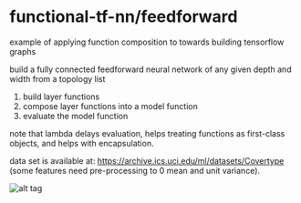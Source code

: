 # functional-tf-nn/feedforward

example of applying function composition to towards building tensorflow graphs

build a fully connected feedforward neural network of any given depth and width from a topology list 

1) build layer functions
2) compose layer functions into a model function 
3) evaluate the model function

note that lambda delays evaluation, helps treating functions as first-class objects, and helps with encapsulation.

data set is available at: https://archive.ics.uci.edu/ml/datasets/Covertype (some features need pre-processing to 0 mean and unit variance).

![alt tag](https://cloud.githubusercontent.com/assets/25671774/25096616/df883790-2355-11e7-81ce-99911c271704.png)
